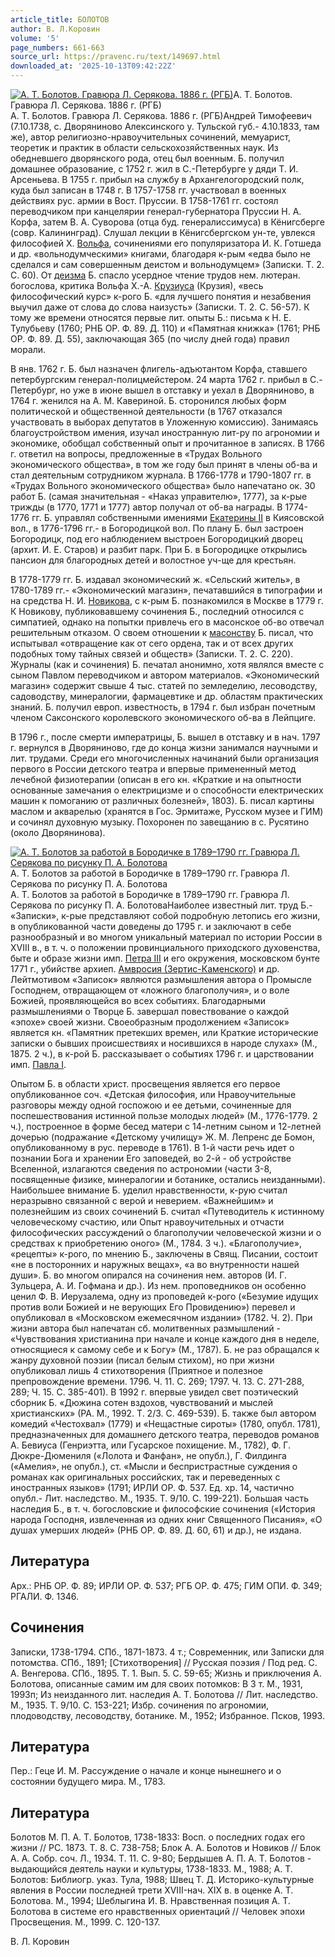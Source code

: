 ```yaml
---
article_title: БОЛОТОВ
author: В. Л.Коровин
volume: '5'
page_numbers: 661-663
source_url: https://pravenc.ru/text/149697.html
downloaded_at: '2025-10-13T09:42:22Z'
---
```


[![А. Т. Болотов. Гравюра Л. Серякова. 1886 г. (РГБ)](https://pravenc.ru/data/816/455/1234/1i200.jpg "Кликните для увеличения картинки")](https://pravenc.ru/data/816/455/1234/1i400.jpg)А. Т. Болотов. Гравюра Л. Серякова. 1886 г. (РГБ)  
А. Т. Болотов. Гравюра Л. Серякова. 1886 г. (РГБ)Андрей Тимофеевич (7.10.1738, с. Дворяниново Алексинского у. Тульской губ.- 4.10.1833, там же), автор религиозно-нравоучительных сочинений, мемуарист, теоретик и практик в области сельскохозяйственных наук. Из обедневшего дворянского рода, отец был военным. Б. получил домашнее образование, с 1752 г. жил в С.-Петербурге у дяди Т. И. Арсеньева. В 1755 г. прибыл на службу в Архангелогородский полк, куда был записан в 1748 г. В 1757-1758 гг. участвовал в военных действиях рус. армии в Вост. Пруссии. В 1758-1761 гг. состоял переводчиком при канцелярии генерал-губернатора Пруссии Н. А. Корфа, затем В. А. Суворова (отца буд. генералиссимуса) в Кёнигсберге (совр. Калининград). Слушал лекции в Кёнигсбергском ун-те, увлекся философией Х. [Вольфа](https://pravenc.ru/text/Вольфа.html), сочинениями его популяризатора И. К. Готшеда и др. «вольнодумческими» книгами, благодаря к-рым «едва было не сделался и сам совершенным деистом и вольнодумцем» (Записки. Т. 2. С. 60). От [деизма](https://pravenc.ru/text/деизма.html) Б. спасло усердное чтение трудов нем. лютеран. богослова, критика Вольфа Х.-А. [Крузиуса](https://pravenc.ru/text/Крузиуса.html) (Крузия), «весь философический курс» к-рого Б. «для лучшего понятия и незабвения выучил даже от слова до слова наизусть» (Записки. Т. 2. С. 56-57). К тому же времени относятся первые лит. опыты Б.: письма к Н. Е. Тулубьеву (1760; РНБ ОР. Ф. 89. Д. 110) и «Памятная книжка» (1761; РНБ ОР. Ф. 89. Д. 55), заключающая 365 (по числу дней года) правил морали.

В янв. 1762 г. Б. был назначен флигель-адъютантом Корфа, ставшего петербургским генерал-полицмейстером. 24 марта 1762 г. прибыл в С.-Петербург, но уже в июне вышел в отставку и уехал в Дворяниново, в 1764 г. женился на А. М. Кавериной. Б. сторонился любых форм политической и общественной деятельности (в 1767 отказался участвовать в выборах депутатов в Уложенную комиссию). Занимаясь благоустройством имения, изучал иностранную лит-ру по агрономии и экономике, обобщал собственный опыт и прочитанное в записях. В 1766 г. ответил на вопросы, предложенные в «Трудах Вольного экономического общества», в том же году был принят в члены об-ва и стал деятельным сотрудником журнала. В 1766-1778 и 1790-1807 гг. в «Трудах Вольного экономического общества» было напечатано ок. 30 работ Б. (самая значительная - «Наказ управителю», 1777), за к-рые трижды (в 1770, 1771 и 1777) автор получал от об-ва награды. В 1774-1776 гг. Б. управлял собственными имениями [Екатерины II](<https://pravenc.ru/text/Екатерины II.html>) в Киясовской вол., в 1776-1796 гг.- в Богородицкой вол. По плану Б. был застроен Богородицк, под его наблюдением выстроен Богородицкий дворец (архит. И. Е. Старов) и разбит парк. При Б. в Богородицке открылись пансион для благородных детей и волостное уч-ще для крестьян.

В 1778-1779 гг. Б. издавал экономический ж. «Сельский житель», в 1780-1789 гг.- «Экономический магазин», печатавшийся в типографии и на средства Н. И. [Новикова](https://pravenc.ru/text/Новикова.html), с к-рым Б. познакомился в Москве в 1779 г. К Новикову, публиковавшему сочинения Б., последний относился с симпатией, однако на попытки привлечь его в масонское об-во отвечал решительным отказом. О своем отношении к [масонству](https://pravenc.ru/text/масонству.html) Б. писал, что испытывал «отвращение как от сего ордена, так и от всех других подобных тому тайных связей и обществ» (Записки. Т. 2. С. 220). Журналы (как и сочинения) Б. печатал анонимно, хотя являлся вместе с сыном Павлом переводчиком и автором материалов. «Экономический магазин» содержит свыше 4 тыс. статей по земледелию, лесоводству, садоводству, минералогии, фармацевтике и др. областям практических знаний. Б. получил европ. известность, в 1794 г. был избран почетным членом Саксонского королевского экономического об-ва в Лейпциге.

В 1796 г., после смерти императрицы, Б. вышел в отставку и в нач. 1797 г. вернулся в Дворяниново, где до конца жизни занимался научными и лит. трудами. Среди его многочисленных начинаний были организация первого в России детского театра и впервые примененный метод лечебной физиотерапии (описан в его кн. «Краткие и на опытности основанные замечания о електрицизме и о способности електрических машин к помоганию от различных болезней», 1803). Б. писал картины маслом и акварелью (хранятся в Гос. Эрмитаже, Русском музее и ГИМ) и сочинял духовную музыку. Похоронен по завещанию в с. Русятино (около Дворянинова).

[![А. Т. Болотов за работой в Бородичке в 1789–1790 гг. Гравюра Л. Серякова по рисунку П. А. Болотова](https://pravenc.ru/data/175/457/1234/1i200.jpg "Кликните для увеличения картинки")](https://pravenc.ru/data/175/457/1234/1i400.jpg)А. Т. Болотов за работой в Бородичке в 1789–1790 гг. Гравюра Л. Серякова по рисунку П. А. Болотова  
А. Т. Болотов за работой в Бородичке в 1789–1790 гг. Гравюра Л. Серякова по рисунку П. А. БолотоваНаиболее известный лит. труд Б.- «Записки», к-рые представляют собой подробную летопись его жизни, в опубликованной части доведены до 1795 г. и заключают в себе разнообразный и во многом уникальный материал по истории России в XVIII в., в т. ч. о положении провинциального приходского духовенства, быте и образе жизни имп. [Петра III](<https://pravenc.ru/text/Петра III.html>) и его окружения, московском бунте 1771 г., убийстве архиеп. [Амвросия (Зертис-Каменского)](https://pravenc.ru/text/АМВРОСИЙ.html) и др. Лейтмотивом «Записок» являются размышления автора о Промысле Господнем, отвращающем от «ложного благополучия», и о воле Божией, проявляющейся во всех событиях. Благодарными размышлениями о Творце Б. завершал повествование о каждой «эпохе» своей жизни. Своеобразным продолжением «Записок» является кн. «Памятник претекших времен, или Краткие исторические записки о бывших происшествиях и носившихся в народе слухах» (М., 1875. 2 ч.), в к-рой Б. рассказывает о событиях 1796 г. и царствовании имп. [Павла I](<https://pravenc.ru/text/Павел I.html>).

Опытом Б. в области христ. просвещения является его первое опубликованное соч. «Детская философия, или Нравоучительные разговоры между одной госпожою и ее детьми, сочиненные для поспешествования истинной пользе молодых людей» (М., 1776-1779. 2 ч.), построенное в форме бесед матери с 14-летним сыном и 12-летней дочерью (подражание «Детскому училищу» Ж. М. Лепренс де Бомон, опубликованному в рус. переводе в 1761). В 1-й части речь идет о познании Бога и хранении Его заповедей, во 2-й - об устройстве Вселенной, излагаются сведения по астрономии (части 3-8, посвященные физике, минералогии и ботанике, остались неизданными). Наибольшее внимание Б. уделил нравственности, к-рую считал неразрывно связанной с верой и неверием. «Важнейшим» и полезнейшим из своих сочинений Б. считал «Путеводитель к истинному человеческому счастию, или Опыт нравоучительных и отчасти философических рассуждений о благополучии человеческой жизни и о средствах к приобретению оного» (М., 1784. 3 ч.). «Благополучие», «рецепты» к-рого, по мнению Б., заключены в Свящ. Писании, состоит «не в посторонних и наружных вещах», «а во внутренности нашей души». Б. во многом опирался на сочинения нем. авторов (И. Г. Зульцера, А. И. Гофмана и др.). Из нем. проповедников он особенно ценил Ф. В. Иерузалема, одну из проповедей к-рого («Безумие идущих против воли Божией и не верующих Его Провидению») перевел и опубликовал в «Московском ежемесячном издании» (1782. Ч. 2). При жизни автора был напечатан сб. молитвенных размышлений - «Чувствования христианина при начале и конце каждого дня в неделе, относящиеся к самому себе и к Богу» (М., 1787). Б. не раз обращался к жанру духовной поэзии (писал белым стихом), но при жизни опубликовал лишь 4 стихотворения (Приятное и полезное препровождение времени. 1796. Ч. 11. С. 269; 1797. Ч. 13. С. 271-288, 289; Ч. 15. С. 385-401). В 1992 г. впервые увидел свет поэтический сборник Б. «Дюжина сотен вздохов, чувствований и мыслей христианских» (РА. М., 1992. Т. 2/3. С. 469-539). Б. также был автором комедий «Честохвал» (1779) и «Нещастные сироты» (1780, опубл. 1781), предназначенных для домашнего детского театра, переводов романов А. Бевиуса (Генриэтта, или Гусарское похищение. М., 1782), Ф. Г. Дюкре-Дюмениля («Лолота и Фанфан», не опубл.), Г. Филдинга («Амелия», не опубл.), ст. «Мысли и беспристрастные суждения о романах как оригинальных российских, так и переведенных с иностранных языков» (1791; ИРЛИ ОР. Ф. 537. Ед. хр. 14, частично опубл.- Лит. наследство. М., 1935. Т. 9/10. С. 199-221). Большая часть наследия Б., в т. ч. богословские и философские сочинения («История народа Господня, извлеченная из одних книг Священного Писания», «О душах умерших людей» (РНБ ОР. Ф. 89. Д. 60, 61) и др.), не издана.

## Литература

Арх.: РНБ ОР. Ф. 89; ИРЛИ ОР. Ф. 537; РГБ ОР. Ф. 475; ГИМ ОПИ. Ф. 349; РГАЛИ. Ф. 1346.

## Сочинения

Записки, 1738-1794. СПб., 1871-1873. 4 т.; Современник, или Записки для потомства. СПб., 1891; [Стихотворения] // Русская поэзия / Под ред. С. А. Венгерова. СПб., 1895. Т. 1. Вып. 5. С. 59-65; Жизнь и приключения А. Болотова, описанные самим им для своих потомков: В 3 т. М., 1931, 1993п; Из неизданного лит. наследия А. Т. Болотова // Лит. наследство. М., 1935. Т. 9/10. С. 153-221; Избр. сочинения по агрономии, плодоводству, лесоводству, ботанике. М., 1952; Избранное. Псков, 1993.

## Литература

Пер.: Геце И. М. Рассуждение о начале и конце нынешнего и о состоянии будущего мира. М., 1783.

## Литература

Болотов М. П. А. Т. Болотов, 1738-1833: Восп. о последних годах его жизни // РС. 1873. Т. 8. С. 738-758; Блок А. А. Болотов и Новиков // Блок А. А. Собр. соч. Л., 1934. Т. 11. С. 9-80; Бердышев А. П. А. Т. Болотов - выдающийся деятель науки и культуры, 1738-1833. М., 1988; А. Т. Болотов: Библиогр. указ. Тула, 1988; Швец Т. Д. Историко-культурные явления в России последней трети XVIII-нач. XIX в. в оценке А. Т. Болотова. М., 1994; Шеблыгина И. В. Нравственная позиция А. Т. Болотова в системе его нравственных ориентаций // Человек эпохи Просвещения. М., 1999. С. 120-137.

В. Л.  Коровин
